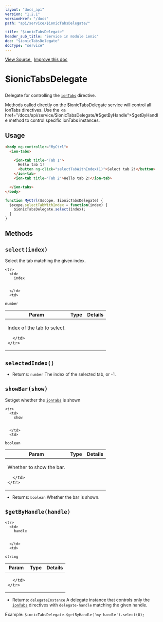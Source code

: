 ```yaml
---
layout: "docs_api"
version: "1.2.1"
versionHref: "/docs"
path: "api/service/$ionicTabsDelegate/"

title: "$ionicTabsDelegate"
header_sub_title: "Service in module ionic"
doc: "$ionicTabsDelegate"
docType: "service"
---
```


<div class="improve-docs">
<a href='http://github.com/driftyco/ionic/tree/1.x/js/angular/service/tabsDelegate.js#L1'>
View Source
</a>
&nbsp;
<a href='http://github.com/driftyco/ionic/edit/1.x/js/angular/service/tabsDelegate.js#L1'>
Improve this doc
</a>
</div>




<h1 class="api-title">

$ionicTabsDelegate



</h1>





Delegate for controlling the <a href="/docs/api/directive/ionTabs/"><code>ionTabs</code></a> directive.

Methods called directly on the $ionicTabsDelegate service will control all ionTabs
directives. Use the <a href="/docs/api/service/$ionicTabsDelegate/#$getByHandle">$getByHandle</a>
method to control specific ionTabs instances.









## Usage
```html
<body ng-controller="MyCtrl">
  <ion-tabs>

    <ion-tab title="Tab 1">
      Hello tab 1!
      <button ng-click="selectTabWithIndex(1)">Select tab 2!</button>
    </ion-tab>
    <ion-tab title="Tab 2">Hello tab 2!</ion-tab>

  </ion-tabs>
</body>
```
```js
function MyCtrl($scope, $ionicTabsDelegate) {
  $scope.selectTabWithIndex = function(index) {
    $ionicTabsDelegate.select(index);
  }
}
```


  

  
## Methods

<div id="select"></div>
<h2>
  <code>select(index)</code>

</h2>

Select the tab matching the given index.



<table class="table" style="margin:0;">
  <thead>
    <tr>
      <th>Param</th>
      <th>Type</th>
      <th>Details</th>
    </tr>
  </thead>
  <tbody>
    
    <tr>
      <td>
        index
        
        
      </td>
      <td>
        
  <code>number</code>
      </td>
      <td>
        <p>Index of the tab to select.</p>

        
      </td>
    </tr>
    
  </tbody>
</table>









<div id="selectedIndex"></div>
<h2>
  <code>selectedIndex()</code>

</h2>








* Returns: 
   `number` The index of the selected tab, or -1.




<div id="showBar"></div>
<h2>
  <code>showBar(show)</code>

</h2>

Set/get whether the <a href="/docs/api/directive/ionTabs/"><code>ionTabs</code></a> is shown



<table class="table" style="margin:0;">
  <thead>
    <tr>
      <th>Param</th>
      <th>Type</th>
      <th>Details</th>
    </tr>
  </thead>
  <tbody>
    
    <tr>
      <td>
        show
        
        
      </td>
      <td>
        
  <code>boolean</code>
      </td>
      <td>
        <p>Whether to show the bar.</p>

        
      </td>
    </tr>
    
  </tbody>
</table>






* Returns: 
  <code>boolean</code> Whether the bar is shown.




<div id="$getByHandle"></div>
<h2>
  <code>$getByHandle(handle)</code>

</h2>





<table class="table" style="margin:0;">
  <thead>
    <tr>
      <th>Param</th>
      <th>Type</th>
      <th>Details</th>
    </tr>
  </thead>
  <tbody>
    
    <tr>
      <td>
        handle
        
        
      </td>
      <td>
        
  <code>string</code>
      </td>
      <td>
        
        
      </td>
    </tr>
    
  </tbody>
</table>






* Returns: 
   `delegateInstance` A delegate instance that controls only the
<a href="/docs/api/directive/ionTabs/"><code>ionTabs</code></a> directives with `delegate-handle` matching
the given handle.

Example: `$ionicTabsDelegate.$getByHandle('my-handle').select(0);`



  
  







